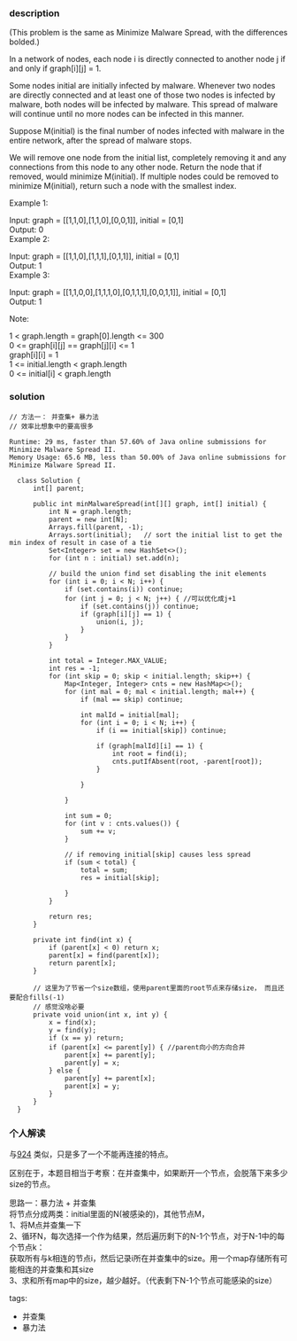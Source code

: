 ### description    
  (This problem is the same as Minimize Malware Spread, with the differences bolded.)  
    
  In a network of nodes, each node i is directly connected to another node j if and only if graph[i][j] = 1.  
    
  Some nodes initial are initially infected by malware.  Whenever two nodes are directly connected and at least one of those two nodes is infected by malware, both nodes will be infected by malware.  This spread of malware will continue until no more nodes can be infected in this manner.  
    
  Suppose M(initial) is the final number of nodes infected with malware in the entire network, after the spread of malware stops.  
    
  We will remove one node from the initial list, completely removing it and any connections from this node to any other node.  Return the node that if removed, would minimize M(initial).  If multiple nodes could be removed to minimize M(initial), return such a node with the smallest index.  
    
     
    
  Example 1:  
    
  Input: graph = [[1,1,0],[1,1,0],[0,0,1]], initial = [0,1]  
  Output: 0  
  Example 2:  
    
  Input: graph = [[1,1,0],[1,1,1],[0,1,1]], initial = [0,1]  
  Output: 1  
  Example 3:  
    
  Input: graph = [[1,1,0,0],[1,1,1,0],[0,1,1,1],[0,0,1,1]], initial = [0,1]  
  Output: 1  
     
    
  Note:  
    
  1 < graph.length = graph[0].length <= 300  
  0 <= graph[i][j] == graph[j][i] <= 1  
  graph[i][i] = 1  
  1 <= initial.length < graph.length  
  0 <= initial[i] < graph.length  
### solution    
```    
// 方法一： 并查集+ 暴力法  
// 效率比想象中的要高很多  
  
Runtime: 29 ms, faster than 57.60% of Java online submissions for Minimize Malware Spread II.  
Memory Usage: 65.6 MB, less than 50.00% of Java online submissions for Minimize Malware Spread II.  
  
  class Solution {  
      int[] parent;  
        
      public int minMalwareSpread(int[][] graph, int[] initial) {  
          int N = graph.length;  
          parent = new int[N];  
          Arrays.fill(parent, -1);  
          Arrays.sort(initial);   // sort the initial list to get the min index of result in case of a tie  
          Set<Integer> set = new HashSet<>();  
          for (int n : initial) set.add(n);  
            
          // build the union find set disabling the init elements  
          for (int i = 0; i < N; i++) {  
              if (set.contains(i)) continue;       
              for (int j = 0; j < N; j++) { //可以优化成j+1  
                  if (set.contains(j)) continue;  
                  if (graph[i][j] == 1) {  
                      union(i, j);  
                  }  
              }  
          }  
            
          int total = Integer.MAX_VALUE;  
          int res = -1;  
          for (int skip = 0; skip < initial.length; skip++) {  
              Map<Integer, Integer> cnts = new HashMap<>();  
              for (int mal = 0; mal < initial.length; mal++) {  
                  if (mal == skip) continue;  
                    
                  int malId = initial[mal];  
                  for (int i = 0; i < N; i++) {  
                      if (i == initial[skip]) continue;  
                        
                      if (graph[malId][i] == 1) {  
                          int root = find(i);  
                          cnts.putIfAbsent(root, -parent[root]);  
                      }  
                        
                  }  
                    
              }  
                
              int sum = 0;  
              for (int v : cnts.values()) {  
                  sum += v;  
              }  
                
              // if removing initial[skip] causes less spread  
              if (sum < total) {  
                  total = sum;  
                  res = initial[skip];  
                    
              }  
          }  
            
          return res;  
      }  
        
      private int find(int x) {  
          if (parent[x] < 0) return x;  
          parent[x] = find(parent[x]);  
          return parent[x];  
      }  
        
      // 这里为了节省一个size数组，使用parent里面的root节点来存储size， 而且还要配合fills(-1)  
      // 感觉没啥必要  
      private void union(int x, int y) {  
          x = find(x);  
          y = find(y);  
          if (x == y) return;  
          if (parent[x] <= parent[y]) { //parent向小的方向合并  
              parent[x] += parent[y];  
              parent[y] = x;  
          } else {  
              parent[y] += parent[x];  
              parent[x] = y;  
          }  
      }  
  }  
```    
    
### 个人解读    
  与[924](924_Minimize%20Malware%20Spread(Hard).md) 类似，只是多了一个不能再连接的特点。  
    
  区别在于，本题目相当于考察：在并查集中，如果断开一个节点，会脱落下来多少size的节点。  
    
  思路一：暴力法 + 并查集  
  将节点分成两类：initial里面的N(被感染的)，其他节点M，  
  1、将M点并查集一下  
  2、循环N，每次选择一个作为结果，然后遍历剩下的N-1个节点，对于N-1中的每个节点k：  
    获取所有与k相连的节点i，然后记录i所在并查集中的size。用一个map存储所有可能相连的并查集和其size  
  3、求和所有map中的size，越少越好。（代表剩下N-1个节点可能感染的size）  
    
    
tags:    
  -  并查集  
  -  暴力法  
